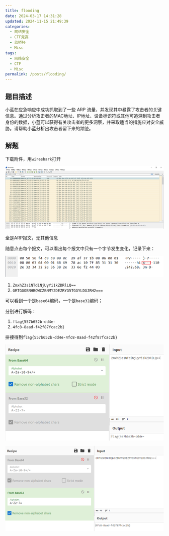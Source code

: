```yaml
---
title: flooding
date: 2024-03-17 14:31:28
updated: 2024-11-15 21:49:39
categories:
  - 网络安全
  - CTF竞赛
  - 蓝桥杯
  - Misc
tags:
  - 网络安全
  - CTF
  - Misc
permalink: /posts/flooding/
---
```

## 题目描述

小蓝在应急响应中成功抓取到了一些 ARP 流量，并发现其中暴露了攻击者的关键信息。通过分析攻击者的MAC地址、IP地址、设备标识符或其他可追溯到攻击者身份的数据，小蓝可以获得有关攻击者的更多洞察，并采取适当的措施应对安全威胁。请帮助小蓝分析出攻击者留下来的踪迹。

## 解题

下载附件，用`wireshark`打开

![image-20240225152050432](flooding/image-20240225152050432.png)

全是ARP报文，无其他信息

随意点击每个报文，可以看出每个报文中只有一个字节发生变化，记录下来：

![image-20240225152215111](flooding/image-20240225152215111.png)

1. `ZmxhZ3s1NTdiNjUyYi1kZDRlLQ==`
2. `GRTGGOBNHBQWCZBNMY2DEZRYG5TGGYLDGJRH2===`

可以看到一个是`base64`编码，一个是`base32`编码；

分别进行解码：

1. `flag{557b652b-dd4e-`
2. `4fc8-8aad-f42f87fcac2b}`

拼接得到`flag{557b652b-dd4e-4fc8-8aad-f42f87fcac2b}`

![image-20240225152806376](flooding/image-20240225152806376.png)

![image-20240225152831537](flooding/image-20240225152831537.png)

